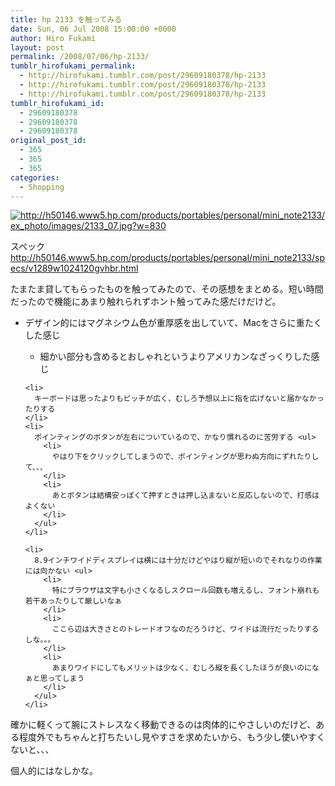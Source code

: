 ```yaml
---
title: hp 2133 を触ってみる
date: Sun, 06 Jul 2008 15:00:00 +0000
author: Hiro Fukami
layout: post
permalink: /2008/07/06/hp-2133/
tumblr_hirofukami_permalink:
  - http://hirofukami.tumblr.com/post/29609180378/hp-2133
  - http://hirofukami.tumblr.com/post/29609180378/hp-2133
  - http://hirofukami.tumblr.com/post/29609180378/hp-2133
tumblr_hirofukami_id:
  - 29609180378
  - 29609180378
  - 29609180378
original_post_id:
  - 365
  - 365
  - 365
categories:
  - Shopping
---
```

<div class="section">
  <p>
    <a href="http://h50146.www5.hp.com/products/portables/personal/mini_note2133/ex_photo/images/2133_07.jpg" class="http-image" target="_blank"><img src="http://h50146.www5.hp.com/products/portables/personal/mini_note2133/ex_photo/images/2133_07.jpg?w=830" class="http-image" alt="http://h50146.www5.hp.com/products/portables/personal/mini_note2133/ex_photo/images/2133_07.jpg?w=830" data-recalc-dims="1" /></a>
  </p>
  
  <p>
    スペック <a href="http://h50146.www5.hp.com/products/portables/personal/mini_note2133/specs/v1289w1024120gvhbr.html" target="_blank"><a href="http://h50146.www5.hp.com/products/portables/personal/mini_note2133/specs/v1289w1024120gvhbr.html" target="_blank">http://h50146.www5.hp.com/products/portables/personal/mini_note2133/specs/v1289w1024120gvhbr.html</a></a>
  </p>
  
  <p>
    たまたま貸してもらったものを触ってみたので、その感想をまとめる。短い時間だったので機能にあまり触れられずホント触ってみた感だけだけど。
  </p>
  
  <ul>
    <li>
      デザイン的にはマグネシウム色が重厚感を出していて、Macをさらに重たくした感じ</p> <ul>
        <li>
          細かい部分も含めるとおしゃれというよりアメリカンなざっくりした感じ
        </li>
      </ul>
    </li>
    
    <li>
      キーボードは思ったよりもピッチが広く、むしろ予想以上に指を広げないと届かなかったりする
    </li>
    <li>
      ポインティングのボタンが左右についているので、かなり慣れるのに苦労する <ul>
        <li>
          やはり下をクリックしてしまうので、ポインティングが思わぬ方向にずれたりして、、、
        </li>
        <li>
          あとボタンは結構安っぽくて押すときは押し込まないと反応しないので、打感はよくない
        </li>
      </ul>
    </li>
    
    <li>
      8.9インチワイドディスプレイは横には十分だけどやはり縦が短いのでそれなりの作業には向かない <ul>
        <li>
          特にブラウザは文字も小さくなるしスクロール回数も増えるし、フォント崩れも若干あったりして厳しいなぁ
        </li>
        <li>
          ここら辺は大きさとのトレードオフなのだろうけど、ワイドは流行だったりするしな。。。
        </li>
        <li>
          あまりワイドにしてもメリットは少なく、むしろ縦を長くしたほうが良いのになぁと思ってしまう
        </li>
      </ul>
    </li>
  </ul>
  
  <p>
    確かに軽くって腕にストレスなく移動できるのは肉体的にやさしいのだけど、ある程度外でもちゃんと打ちたいし見やすさを求めたいから、もう少し使いやすくないと、、、
  </p>
  
  <p>
    個人的にはなしかな。
  </p>
</div>